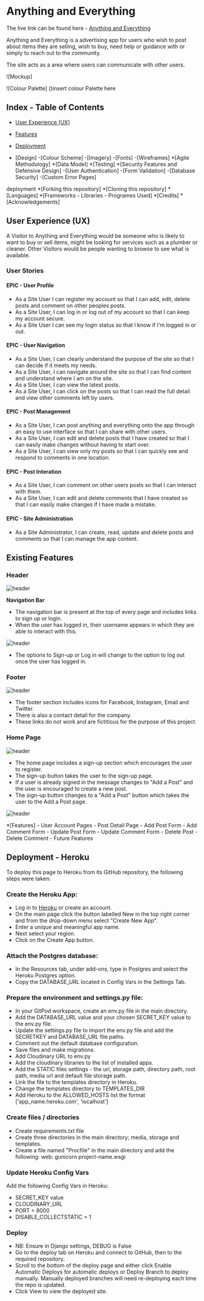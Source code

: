 # Anything and Everything

The live link can be found here - [Anything and Everything](https://anything-and-everything-be0c15127928.herokuapp.com/)

Anything and Everything is a advertising app for users who wish to post about items they are selling, wish to buy, need help or guidance with or simply to reach out to the community.

The site acts as a area where users can communicate with other users.

![Mockup]

![Colour Palette] ()insert colour Palette here

## **Index - Table of Contents**


- [User Experience (UX)](#user-experience-ux)
- [Features](#features)
- [Deployment](#deployment)

- [Design]
        -[Colour Scheme]
        -[Imagery]
        -[Fonts]
        -[Wireframes]
    *[Agile Methodology]
    *[Data Model]
    *[Testing]
    *[Security Features and Defensive Design]
        -[User Authentication]
        -[Form Validation]
        -[Database Security]
        -[Custom Error Pages]
 
deployment
    *[Forking this repository]
    *[Cloning this repository]
    *[Languages]
    *[Frameworks - Libraries - Programes Used]
    *[Credits]
    *[Acknowledgements]

## **User Experience (UX)**

A Visitor to Anything and Everything would be someone who is likely to want to buy or sell items, might be looking for services such as a plumber or cleaner. Other Visitors would be people wanting to browse to see what is available.

### User Stories

#### EPIC - User Profile
- As a Site User I can register my account so that I can add, edit, delete posts and comment on other peoples posts.
- As a Site User, I can log in or log out of my account so that I can keep my account secure.
- As a Site User I can see my login status so that I know if I'm logged in or out.

#### EPIC - User Navigation
- As a Site User, I can clearly understand the purpose of the site so that I can decide if it meets my needs.
- As a Site User, I can navigate around the site so that I can find content and understand where I am on the site.
- As a Site User, I can view the latest posts.
- As a Site User, I can click on the posts so that I can read the full detail and view other comments left by users.

#### EPIC - Post Management
- As a Site User, I can post anything and everything onto the app through an easy to use interface so that I can share with other users.
- As a Site User, I can edit and delete posts that I have created so that I can easily make changes without having to start over.
- As a Site User, I can view only my posts so that I can quickly see and respond to comments in one location.

#### EPIC - Post Interation
- As a Site User, I can comment on other users posts so that I can interact with them.
- As a Site User, I can edit and delete comments that I have created so that I can easily make changes if I have made a mistake.

#### EPIC - Site Administration
- As a Site Administrator, I can create, read, update and delete posts and comments so that I can manage the app content.

## **Existing Features**

### Header

![header](docs/images/features/navloggedout.png)

**Navigation Bar**

- The navigation bar is present at the top of every page and includes links to sign up or login.
- When the user has logged in, their username appears in which they are able to interact with this.

![header](docs/images/features/navloggedin.png)

- The options to Sign-up or Log in will change to the option to log out once the user has logged in.

### Footer

![header](docs/images/features/footer.png)

- The footer section includes icons for Facebook, Instagram, Email and Twitter.
- There is also a contact detail for the company.
- These links do not work and are fictitious for the purpose of this project.

### Home Page

![header](docs/images/features/homesignedout.png)

- The home page includes a sign-up section which encourages the user to register.
- The sign-up button takes the user to the sign-up page.
- If a user is already signed in the message changes to "Add a Post" and the user is encouraged to create a new post.
- The sign-up button changes to a "Add a Post" button which takes the user to the Add a Post page.

![header](docs/images/features/homesignedin.png)


   *[Features]
        - User Account Pages
        - Post Detail Page
        - Add Post Form
        - Add Comment Form
        - Update Post Form
        - Update Comment Form
        - Delete Post
        - Delete Comment
        - Future Features



## Deployment - Heroku

To deploy this page to Heroku from its GitHub repository, the following steps were taken:

### Create the Heroku App:
- Log in to [Heroku](https://dashboard.heroku.com/apps) or create an account.
- On the main page click the button labelled New in the top right corner and from the drop-down menu select "Create New App".
- Enter a unique and meaningful app name.
- Next select your region.
- Click on the Create App button.

### Attach the Postgres database:
- In the Resources tab, under add-ons, type in Postgres and select the Heroku Postgres option.
- Copy the DATABASE_URL located in Config Vars in the Settings Tab.

### Prepare the environment and settings.py file:
- In your GitPod workspace, create an env.py file in the main directory.
- Add the DATABASE_URL value and your chosen SECRET_KEY value to the env.py file. 
- Update the settings.py file to import the env.py file and add the SECRETKEY and DATABASE_URL file paths.
- Comment out the default database configuration.
- Save files and make migrations.
- Add Cloudinary URL to env.py
- Add the cloudinary libraries to the list of installed apps.
- Add the STATIC files settings - the url, storage path, directory path, root path, media url and default file storage path.
- Link the file to the templates directory in Heroku.
- Change the templates directory to TEMPLATES_DIR
- Add Heroku to the ALLOWED_HOSTS list the format ['app_name.heroku.com', 'localhost']

### Create files / directories
- Create requirements.txt file
- Create three directories in the main directory; media, storage and templates.
- Create a file named "Procfile" in the main directory and add the following: web: gunicorn project-name.wsgi

### Update Heroku Config Vars
Add the following Config Vars in Heroku:
- SECRET_KEY value 
- CLOUDINARY_URL
- PORT = 8000
- DISABLE_COLLECTSTATIC = 1

### Deploy
- NB: Ensure in Django settings, DEBUG is False
- Go to the deploy tab on Heroku and connect to GitHub, then to the required repository. 
- Scroll to the bottom of the deploy page and either click Enable Automatic Deploys for automatic deploys or Deploy Branch to deploy manually. Manually deployed branches will need re-deploying each time the repo is updated.
- Click View to view the deployed site.
